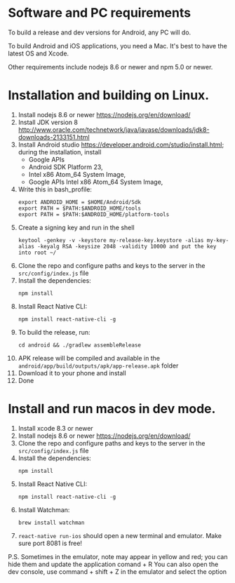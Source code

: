 # Software and PC requirements
To build a release and dev versions for Android, any PC will do.

To build Android and iOS applications, you need a Mac. It's best to have the latest OS and Xcode.

Other requirements include nodejs 8.6 or newer and npm 5.0 or newer.

# Installation and building on Linux.
1. Install nodejs 8.6 or newer https://nodejs.org/en/download/
2. Install JDK version 8 http://www.oracle.com/technetwork/java/javase/downloads/jdk8-downloads-2133151.html
3. Install Android studio https://developer.android.com/studio/install.html; during the installation, install
    * Google APIs
    * Android SDK Platform 23,
    * Intel x86 Atom_64 System Image,
    * Google APIs Intel x86 Atom_64 System Image,
4. Write this in bash_profile:
    ```
    export ANDROID_HOME = $HOME/Android/Sdk
    export PATH = $PATH:$ANDROID_HOME/tools
    export PATH = $PATH:$ANDROID_HOME/platform-tools
    ```
5. Create a signing key and run in the shell
    ```
    keytool -genkey -v -keystore my-release-key.keystore -alias my-key-alias -keyalg RSA -keysize 2048 -validity 10000 and put the key into root ~/
    ```
6. Clone the repo and configure paths and keys to the server in the `src/config/index.js` file
7. Install the dependencies: 
    ```
    npm install
    ```
8. Install React Native CLI: 
    ```
    npm install react-native-cli -g
    ```
9. To build the release, run:
    ```
    cd android && ./gradlew assembleRelease
    ```
10. APK release will be compiled and available in the `android/app/build/outputs/apk/app-release.apk` folder
11. Download it to your phone and install
12. Done


# Install and run macos in dev mode.
1. Install xcode 8.3 or newer
2. Install nodejs 8.6 or newer https://nodejs.org/en/download/
3. Clone the repo and configure paths and keys to the server in the `src/config/index.js` file
4. Install the dependencies: 
    ```
    npm install
    ```
5. Install React Native CLI: 
    ```
    npm install react-native-cli -g
    ```
6. Install Watchman: 
    ```
    brew install watchman
    ```
8. `react-native run-ios` should open a new terminal and emulator. Make sure port 8081 is free!

P.S. Sometimes in the emulator, note may appear in yellow and red; you can hide them and update the application comand + R
You can also open the dev console, use command + shift + Z in the emulator and select the option

